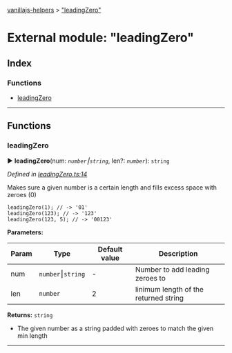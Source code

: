 [vanillajs-helpers](../README.md) > ["leadingZero"](../modules/_leadingzero_.md)



# External module: "leadingZero"

## Index

### Functions

* [leadingZero](_leadingzero_.md#leadingzero)



---
## Functions
<a id="leadingzero"></a>

###  leadingZero

► **leadingZero**(num: *`number`⎮`string`*, len?: *`number`*): `string`



*Defined in [leadingZero.ts:14](https://github.com/Tokimon/vanillajs-helpers/blob/17062f0/leadingZero.ts#L14)*



Makes sure a given number is a certain length and fills excess space with zeroes (0)

    leadingZero(1); // -> '01'
    leadingZero(123); // -> '123'
    leadingZero(123, 5); // -> '00123'


**Parameters:**

| Param | Type | Default value | Description |
| ------ | ------ | ------ | ------ |
| num | `number`⎮`string`  | - |   Number to add leading zeroes to |
| len | `number`  | 2 |   linimum length of the returned string |





**Returns:** `string`
- The given number as a string padded with zeroes to match the given min length






___


